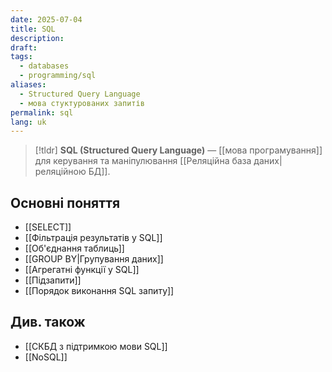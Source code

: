 ```yaml
---
date: 2025-07-04
title: SQL
description: 
draft: 
tags:
  - databases
  - programming/sql
aliases:
  - Structured Query Language
  - мова стуктурованих запитів
permalink: sql
lang: uk
---
```


> [!tldr]
> **SQL (Structured Query Language)** — [[мова програмування]] для керування та маніпулювання [[Реляційна база даних|реляційною БД]].


## Основні поняття

- [[SELECT]]
- [[Фільтрація результатів у SQL]]
- [[Об'єднання таблиць]]
- [[GROUP BY|Групування даних]]
- [[Агрегатні функції у SQL]]
- [[Підзапити]]
- [[Порядок виконання SQL запиту]]

## Див. також


- [[СКБД з підтримкою мови SQL]]
- [[NoSQL]]